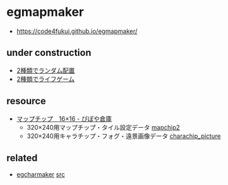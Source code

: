 # egmapmaker

- https://code4fukui.github.io/egmapmaker/

## under construction

- [2種類でランダム配置](https://codeforkosen.github.io/egmapmaker/random.html)
- [2種類でライフゲーム](https://codeforkosen.github.io/egmapmaker/lifegame.html)

## resource

- [マップチップ　16×16 - ぴぽや倉庫](https://pipoya.net/sozai/assets/map-chip_tileset16/)
  - 320×240用マップチップ・タイル設定データ [mapchip2](mapchip2)
  - 320×240用キャラチップ・フォグ・遠景画像データ [charachip_picture](charachip_picture)

## related

- [egcharmaker](https://codeforkosen.github.io/egcharmaker/) [src](https://github.com/codeforkosen/egcharmaker/)
